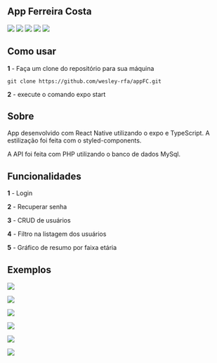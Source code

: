## App Ferreira Costa 
![](https://img.shields.io/badge/React_Native-20232A?style=for-the-badge&logo=react&logoColor=61DAFB) ![](https://img.shields.io/badge/styled--components-DB7093?style=for-the-badge&logo=styled-components&logoColor=white) ![](https://img.shields.io/badge/TypeScript-007ACC?style=for-the-badge&logo=typescript&logoColor=white) 
 ![](https://img.shields.io/badge/PHP-777BB4?style=for-the-badge&logo=php&logoColor=white)  ![](https://img.shields.io/badge/MySQL-00000F?style=for-the-badge&logo=mysql&logoColor=white) 
## Como usar
**1** - Faça um clone do repositório para sua máquina

    git clone https://github.com/wesley-rfa/appFC.git
**2** - execute o comando expo start


## Sobre

App desenvolvido com React Native utilizando o expo e TypeScript. A estilização foi feita com o styled-components.

A API foi feita com PHP utilizando o banco de dados MySql.

## Funcionalidades

**1** - Login

**2** - Recuperar senha

**3** - CRUD de usuários

**4** - Filtro na listagem dos usuários

**5** - Gráfico de resumo por faixa etária
   

## Exemplos


![](examples/splashScreen.jpeg)

![](examples/login.jpeg)

![](examples/home.jpeg)

![](examples/register.jpeg)

![](examples/change.jpeg)

![](examples/resume.jpeg)
